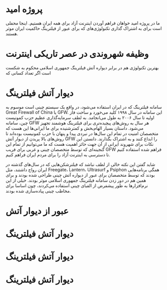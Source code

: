 # پروژه امید

ما در پروژه امید خواهان فراهم آوردن اینترنت آزاد برای همه ایران هستیم. اینجا محفلی است برای به اشتراک گذاری تکنولوژی‌های که برای عبور از فیلترینگ حاکمیت ایران موثر هستند.

# وظیفه شهروندی در عصر تاریکی اینترنت

بهترین تکنولوژی هم در برابر دیواره آتش فیلترینگ جمهوری اسلامی محکوم به شکست است اگر تعداد کسانی که 

# دیوار آتش فیلترینگ
سامانه فیلترینگ که در ایران استفاده می‌شود، در واقع یک سیستم چینی است موسوم به Great Firewall of China یا GFW. این سامانه در سال ۱۹۹۸ کلید ‌می‌خورد و ساخت فاز اولیه تا سال ۲۰۰۶ به طول می‌انجامد. به لطف سرمایه‌گذاری عظیم حزب کمونیست چین، سامانه GFW هر سال به روش‌های پیچیده‌تری برای فیلترینگ هوشمند تجهیز می‌شود. داستان بسیار الهام‌بخش و کمترشنیده برای ما ایرانی‌ها این هست که متخصصان امنیت در تمام این سال‌ها در نبردی پیدا و پنهان با حزب کمونیست بوده‌اند تا روش‌های بالا‌ پریدن از دیوار آتش GFW را ابداع کنند و به اشتراک بگذارند. دانستن این نکات برای شهروند ایرانی از آن جهت حائز اهمیت هست که ما می‌توانیم از تمام این گنجینه‌ای که توسط متخصصان چینی و غربی برای فریب GFW فراهم شده استفاده کنیم تا دسترسی به اینترنت آزاد را برای مردم ایران فراهم کنیم.

شاید گفتن این نکته خالی از لطف نباشد که فیلترشکن‌هایی که در سال‌های گذشته در ایران رواج داشتند، مثل Freegate، Lantern، Ultrasurf و Psiphon همگی برنامه‌هایی بودند که توسط متخصصان برای عبور از دیواره آتش چینی طراحی شده بودند و برای همین هم در دور زدن سامانه فیلترینگ جمهوری اسلامی موثر بودند. خیلی از این نرم‌افزار‌ها به طور پیشفرض از الفبای چینی استفاده می‌کردند، چون اساسا برای مخاطب چینی پیاده‌سازی شده بودند.


# عبور از دیوار آتش



# دیوار آتش فیلترینگ



# دیوار آتش فیلترینگ



# دیوار آتش فیلترینگ
